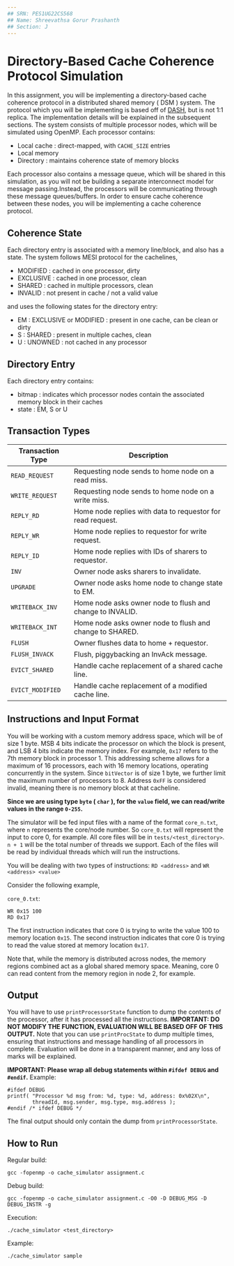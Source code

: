 ```yaml
---
## SRN: PES1UG22CS568
## Name: Shreevathsa Gorur Prashanth
## Section: J
---
```


# Directory-Based Cache Coherence Protocol Simulation

In this assignment, you will be implementing a directory-based cache coherence protocol in a distributed shared memory ( DSM ) system. The protocol which you will be implementing is based off of [DASH](https://dl.acm.org/doi/10.1145/325096.325132), but is not 1:1 replica. The implementation details will be explained in the subsequent sections. The system consists of multiple processor nodes, which will be simulated using OpenMP. Each processor contains:
- Local cache   : direct-mapped, with `CACHE_SIZE` entries
- Local memory
- Directory     : maintains coherence state of memory blocks
  
Each processor also contains a message queue, which will be shared in this simulation, as you will not be building a separate interconnect model for message passing.Instead, the processors will be communicating through these message queues/buffers. In order to ensure cache coherence between these nodes, you will be implementing a cache coherence protocol.

## Coherence State

Each directory entry is associated with a memory line/block, and also has a state. The system follows MESI protocol for the cachelines, 
- MODIFIED  :   cached in one processor, dirty
- EXCLUSIVE :   cached in one processor, clean
- SHARED    :   cached in multiple processors, clean
- INVALID   :   not present in cache / not a valid value

and uses the following states for the directory entry:
- EM    : EXCLUSIVE or MODIFIED : present in one cache, can be clean or dirty
- S     : SHARED    : present in multiple caches, clean
- U     : UNOWNED   : not cached in any processor

## Directory Entry

Each directory entry contains:
- bitmap    : indicates which processor nodes contain the associated memory block in their caches
- state     : EM, S or U

## Transaction Types

| Transaction Type     | Description |
|----------------------|-------------|
| `READ_REQUEST`      | Requesting node sends to home node on a read miss. |
| `WRITE_REQUEST`     | Requesting node sends to home node on a write miss. |
| `REPLY_RD`         | Home node replies with data to requestor for read request. |
| `REPLY_WR`         | Home node replies to requestor for write request. |
| `REPLY_ID`         | Home node replies with IDs of sharers to requestor. |
| `INV`              | Owner node asks sharers to invalidate. |
| `UPGRADE`          | Owner node asks home node to change state to EM. |
| `WRITEBACK_INV`    | Home node asks owner node to flush and change to INVALID. |
| `WRITEBACK_INT`    | Home node asks owner node to flush and change to SHARED. |
| `FLUSH`            | Owner flushes data to home + requestor. |
| `FLUSH_INVACK`     | Flush, piggybacking an InvAck message. |
| `EVICT_SHARED`     | Handle cache replacement of a shared cache line. |
| `EVICT_MODIFIED`   | Handle cache replacement of a modified cache line. |

## Instructions and Input Format

You will be working with a custom memory address space, which will be of size 1 byte. MSB 4 bits indicate the processor on which the block is present, and LSB 4 bits indicate the memory index. For example, `0x17` refers to the 7th memory block in processor 1. This addressing scheme allows for a maximum of 16 processors, each with 16 memory locations, operating concurrently in the system. Since `bitVector` is of size 1 byte, we further limit the maximum number of processors to 8. Address `0xFF` is considered invalid, meaning there is no memory block at that cacheline.

**Since we are using type `byte` ( `char` ), for the `value` field, we can read/write values in the range `0-255`.**

The simulator will be fed input files with a name of the format `core_n.txt`, where `n` represents the core/node number. So `core_0.txt` will represent the input to core 0, for example. All core files will be in `tests/<test_directory>`. `n + 1` will be the total number of threads we support. Each of the files will be read by individual threads which will run the instructions.

You will be dealing with two types of instructions: `RD <address>` and `WR <address> <value>`

Consider the following example,

`core_0.txt`:

```
WR 0x15 100
RD 0x17
```

The first instruction indicates that core 0 is trying to write the value 100 to memory location `0x15`. The second instruction indicates that core 0 is trying to read the value stored at memory location `0x17`. 

Note that, while the memory is distributed across nodes, the memory regions combined act as a global shared memory space. Meaning, core 0 can read content from the memory region in node 2, for example.

## Output

You will have to use `printProcessorState` function to dump the contents of the processor, after it has processed all the instructions. **IMPORTANT: DO NOT MODIFY THE FUNCTION, EVALUATION WILL BE BASED OFF OF THIS OUTPUT.** Note that you can use `printProcState` to dump multiple times, ensuring that instructions and message handling of all processors in complete. Evaluation will be done in a transparent manner, and any loss of marks will be explained.

**IMPORTANT: Please wrap all debug statements within `#ifdef DEBUG` and `#endif`.** Example:
```
#ifdef DEBUG
printf( "Processor %d msg from: %d, type: %d, address: 0x%02X\n",
        threadId, msg.sender, msg.type, msg.address );
#endif /* ifdef DEBUG */
```

The final output should only contain the dump from `printProcessorState`.

## How to Run

Regular build:
```
gcc -fopenmp -o cache_simulator assignment.c
```

Debug build:
```
gcc -fopenmp -o cache_simulator assignment.c -O0 -D DEBUG_MSG -D DEBUG_INSTR -g
```

Execution:
```
./cache_simulator <test_directory>
```

Example:
```
./cache_simulator sample
```

